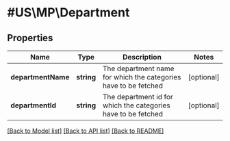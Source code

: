 # #US\MP\Department

## Properties

Name | Type | Description | Notes
------------ | ------------- | ------------- | -------------
**departmentName** | **string** | The department name for which the categories have to be fetched | [optional]
**departmentId** | **string** | The department id for which the categories have to be fetched | [optional]


[[Back to Model list]](../) [[Back to API list]](../../Api/US/MP) [[Back to README]](../../README.md)
